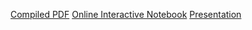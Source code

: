 [Compiled PDF](https://github.com/cicilapetitesorciere/Social-Movements-Report/files/11158508/Social_Movements_Report.pdf)
[Online Interactive Notebook](https://colab.research.google.com/drive/1zS31i-exk8ccmdyC43RLAe5g0iUCNZ36?usp=sharing)
[Presentation](https://docs.google.com/presentation/d/19-vpRQBKrfV69VY6AGhYmkT76psM8jihqphUl70iWrQ/edit?usp=sharing)
